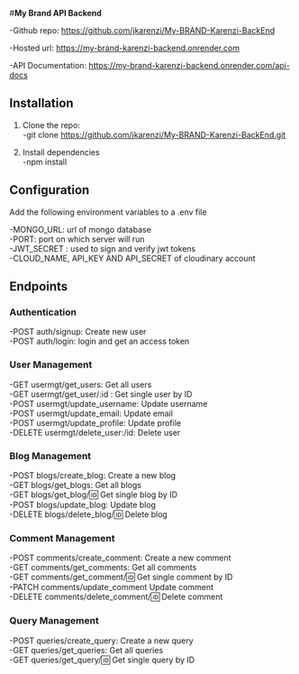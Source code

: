 #**My Brand API Backend**  

-Github repo: https://github.com/jkarenzi/My-BRAND-Karenzi-BackEnd  

-Hosted url: https://my-brand-karenzi-backend.onrender.com  

-API Documentation: https://my-brand-karenzi-backend.onrender.com/api-docs  

## **Installation**  

1. Clone the repo:  
-git clone https://github.com/jkarenzi/My-BRAND-Karenzi-BackEnd.git  

2. Install dependencies  
-npm install  

## **Configuration**  
Add the following environment variables to a .env file  

-MONGO_URL: url of mongo database  
-PORT: port on which server will run  
-JWT_SECRET : used to sign and verify jwt tokens  
-CLOUD_NAME, API_KEY AND API_SECRET of cloudinary account  

## **Endpoints**  

### **Authentication**  

-POST auth/signup: Create new user  
-POST auth/login: login and get an access token  

### **User Management**  

-GET usermgt/get_users: Get all users  
-GET usermgt/get_user/:id : Get single user by ID  
-POST usermgt/update_username: Update username  
-POST usermgt/update_email: Update email  
-POST usermgt/update_profile: Update profile  
-DELETE usermgt/delete_user:/id: Delete user  

### **Blog Management**  

-POST blogs/create_blog: Create a new blog  
-GET blogs/get_blogs: Get all blogs  
-GET blogs/get_blog/:id: Get single blog by ID  
-POST blogs/update_blog: Update blog  
-DELETE blogs/delete_blog/:id: Delete blog  

### **Comment Management**  

-POST comments/create_comment: Create a new comment  
-GET comments/get_comments: Get all comments  
-GET comments/get_comment/:id: Get single comment by ID  
-PATCH comments/update_comment Update comment  
-DELETE comments/delete_comment/:id: Delete comment  

### **Query Management**  

-POST queries/create_query: Create a new query  
-GET queries/get_queries: Get all queries  
-GET queries/get_query/:id: Get single query by ID  
